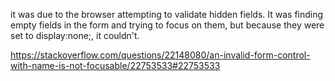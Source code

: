 it was due to the browser attempting to validate hidden fields. It was finding empty fields in the form and trying to focus on them, but because they were set to display:none;, it couldn't.

https://stackoverflow.com/questions/22148080/an-invalid-form-control-with-name-is-not-focusable/22753533#22753533

